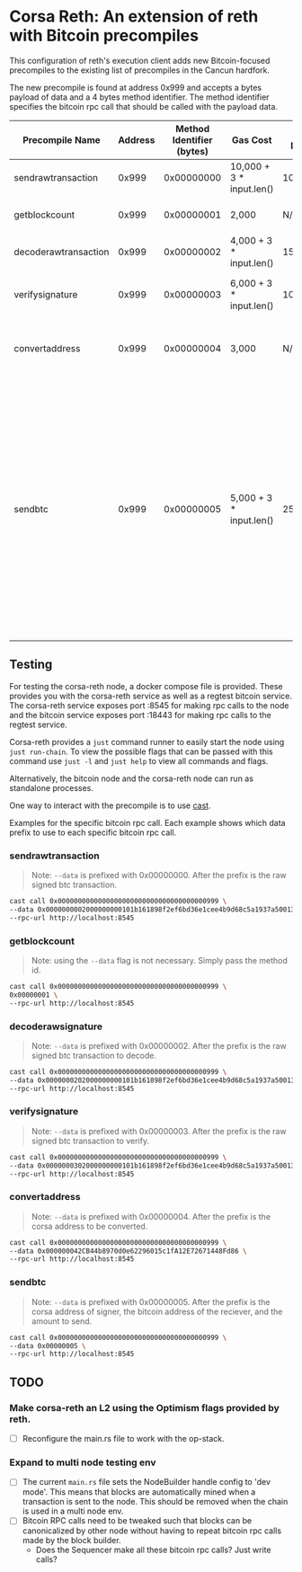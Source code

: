 # Corsa Reth: An extension of reth with Bitcoin precompiles

This configuration of reth's execution client adds new Bitcoin-focused precompiles to the existing list of precompiles in the Cancun hardfork.

The new precompile is found at address 0x999 and accepts a bytes payload of data and a 4 bytes method identifier. The method identifier specifies the bitcoin rpc call that should be called with the payload data.

| Precompile Name | Address | Method Identifier (bytes) | Gas Cost | Gas Limit | Description |
|-----------------|-----|---------------------------|----------|-----------|-------------|
| sendrawtransaction | 0x999 | 0x00000000 | 10,000 + 3 * input.len() | 100,000 | Sends a raw Bitcoin transaction |
| getblockcount | 0x999 | 0x00000001 | 2,000 | N/A | Retrieves the current block count |
| decoderawtransaction | 0x999 | 0x00000002 | 4,000 + 3 * input.len() | 150,000 | Decodes a raw Bitcoin transaction |
| verifysignature | 0x999 | 0x00000003 | 6,000 + 3 * input.len() | 100,000 | Verifies the signature of a Bitcoin transaction |
| convertaddress | 0x999 |  0x00000004 | 3,000 | N/A | Converts the Corsa address to the corresponding BTC address |
| sendbtc | 0x999 |  0x00000005 | 5,000 + 3 * input.len() | 250,000 | Using the Corsa network keys, sign a BTC transaction. The caller of this precompile specifies the recipient BTC address and amount to send in sats. This precompile will create a change transaction if the amount to send is less than the UTXO amount + gas fees.|

## Testing

For testing the corsa-reth node, a docker compose file is provided. These provides you with the corsa-reth service as well as a regtest bitcoin service. The corsa-reth service exposes port :8545 for making rpc calls to the node and the bitcoin service exposes port :18443 for making rpc calls to the regtest service.

Corsa-reth provides a `just` command runner to easily start the node using `just run-chain`. To view the possible flags that can be passed with this command use `just -l` and `just help` to view all commands and flags.

Alternatively, the bitcoin node and the corsa-reth node can run as standalone processes.  

One way to interact with the precompile is to use [cast](https://book.getfoundry.sh/reference/cast/transaction-commands).

Examples for the specific bitcoin rpc call. Each example shows which data prefix to use to each specific bitcoin rpc call.

### sendrawtransaction
> Note: `--data` is prefixed with 0x00000000. After the prefix is the raw signed btc transaction.
```sh
cast call 0x0000000000000000000000000000000000000999 \
--data 0x0000000002000000000101b161898f2ef6bd36e1cee4b9d68c5a1937a5001306e81a0fc30e99b44e8f835a00000000000000000001c0aff629010000001600148267b14c9fc90545c5828cbb9d26e12a9ecb8c160247304402205709263844829d625759b202ecf8d85fc6a2c07f958555d5b32c98e9c8b33c8a02200a6132106329e8dcc9c54bc7444075a90f505909bffb63b65f93257cbe23c9040121025912be1b355b604d151f36348c91976c4cda0c3c9c7fcb4469cdf0213fa216e900000000 \
--rpc-url http://localhost:8545
```

### getblockcount
> Note: using the `--data` flag is not necessary. Simply pass the method id. 
```sh
cast call 0x0000000000000000000000000000000000000999 \
0x00000001 \
--rpc-url http://localhost:8545
```

### decoderawsignature
> Note: `--data` is prefixed with 0x00000002. After the prefix is the raw signed btc transaction to decode.
```sh
cast call 0x0000000000000000000000000000000000000999 \
--data 0x0000000202000000000101b161898f2ef6bd36e1cee4b9d68c5a1937a5001306e81a0fc30e99b44e8f835a00000000000000000001c0aff629010000001600148267b14c9fc90545c5828cbb9d26e12a9ecb8c160247304402205709263844829d625759b202ecf8d85fc6a2c07f958555d5b32c98e9c8b33c8a02200a6132106329e8dcc9c54bc7444075a90f505909bffb63b65f93257cbe23c9040121025912be1b355b604d151f36348c91976c4cda0c3c9c7fcb4469cdf0213fa216e900000000 \
--rpc-url http://localhost:8545
```

### verifysignature
> Note: `--data` is prefixed with 0x00000003. After the prefix is the raw signed btc transaction to verify.
```sh
cast call 0x0000000000000000000000000000000000000999 \
--data 0x0000000302000000000101b161898f2ef6bd36e1cee4b9d68c5a1937a5001306e81a0fc30e99b44e8f835a00000000000000000001c0aff629010000001600148267b14c9fc90545c5828cbb9d26e12a9ecb8c160247304402205709263844829d625759b202ecf8d85fc6a2c07f958555d5b32c98e9c8b33c8a02200a6132106329e8dcc9c54bc7444075a90f505909bffb63b65f93257cbe23c9040121025912be1b355b604d151f36348c91976c4cda0c3c9c7fcb4469cdf0213fa216e900000000 \
--rpc-url http://localhost:8545
```

### convertaddress
> Note: `--data` is prefixed with 0x00000004. After the prefix is the corsa address to be converted.
```sh
cast call 0x0000000000000000000000000000000000000999 \
--data 0x000000042CB44b8970d0e62296015c1fA12E72671448Fd86 \
--rpc-url http://localhost:8545
```

### sendbtc
> Note: `--data` is prefixed with 0x00000005. After the prefix is the corsa address of signer, the bitcoin address of the reciever, and the amount to send.
```sh
cast call 0x0000000000000000000000000000000000000999 \
--data 0x00000005 \
--rpc-url http://localhost:8545
```

## TODO
### Make corsa-reth an L2 using the Optimism flags provided by reth.
- [ ] Reconfigure the main.rs file to work with the op-stack.

### Expand to multi node testing env
- [ ] The current `main.rs` file sets the NodeBuilder handle config to 'dev mode'. This means that blocks are automatically mined when a transaction is sent to the node. This should be removed when the chain is used in a multi node env.
- [ ] Bitcoin RPC calls need to be tweaked such that blocks can be canonicalized by other node without having to repeat bitcoin rpc calls made by the block builder.
    - Does the Sequencer make all these bitcoin rpc calls? Just write calls?